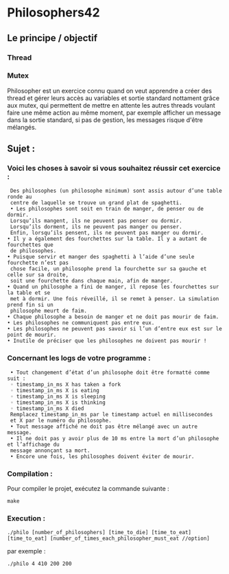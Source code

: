 # Philosophers42

## Le principe / objectif

### Thread
### Mutex

Philosopher est un exercice connu quand on veut apprendre a créer des thread et gérer leurs accès au variables et sortie standard nottament grâce aux mutex, qui permettent de mettre en attente les autres threads voulant faire une même action au même moment, par exemple afficher un message dans la sortie standard, si pas de gestion, les messages risque d'être mélangés.

## Sujet :
### Voici les choses à savoir si vous souhaitez réussir cet exercice :
```
 Des philosophes (un philosophe minimum) sont assis autour d’une table ronde au
 centre de laquelle se trouve un grand plat de spaghetti.
 • Les philosophes sont soit en train de manger, de penser ou de dormir.
 Lorsqu’ils mangent, ils ne peuvent pas penser ou dormir.
 Lorsqu’ils dorment, ils ne peuvent pas manger ou penser.
 Enfin, lorsqu’ils pensent, ils ne peuvent pas manger ou dormir.
• Il y a également des fourchettes sur la table. Il y a autant de fourchettes que
 de philosophes.
• Puisque servir et manger des spaghetti à l’aide d’une seule fourchette n’est pas
 chose facile, un philosophe prend la fourchette sur sa gauche et celle sur sa droite,
 soit une fourchette dans chaque main, afin de manger.
• Quand un philosophe a fini de manger, il repose les fourchettes sur la table et se
 met à dormir. Une fois réveillé, il se remet à penser. La simulation prend fin si un
 philosophe meurt de faim.
• Chaque philosophe a besoin de manger et ne doit pas mourir de faim.
• Les philosophes ne communiquent pas entre eux.
• Les philosophes ne peuvent pas savoir si l’un d’entre eux est sur le point de mourir.
• Inutile de préciser que les philosophes ne doivent pas mourir !
 ```
### Concernant les logs de votre programme :
```
 • Tout changement d’état d’un philosophe doit être formatté comme suit :
 ◦ timestamp_in_ms X has taken a fork
 ◦ timestamp_in_ms X is eating
 ◦ timestamp_in_ms X is sleeping
 ◦ timestamp_in_ms X is thinking
 ◦ timestamp_in_ms X died
 Remplacez timestamp_in_ms par le timestamp actuel en millisecondes
 et X par le numéro du philosophe.
 • Tout message affiché ne doit pas être mélangé avec un autre message.
 • Il ne doit pas y avoir plus de 10 ms entre la mort d’un philosophe et l’affichage du
 message annonçant sa mort.
 • Encore une fois, les philosophes doivent éviter de mourir.
```


### Compilation :

Pour compiler le projet, exécutez la commande suivante :

```
make
```

### Execution :

```
./philo [number_of_philosophers] [time_to_die] [time_to_eat] [time_to_eat] [number_of_times_each_philosopher_must_eat //option]
```
par exemple :

```
./philo 4 410 200 200
```

